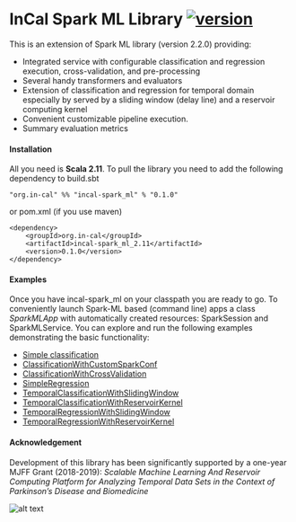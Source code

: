 # InCal Spark ML Library [![version](https://img.shields.io/badge/version-1.0.1-yellow.svg)](https://semver.org)

This is an extension of Spark ML library (version 2.2.0) providing:

* Integrated service with configurable classification and regression execution, cross-validation, and pre-processing
* Several handy transformers and evaluators
* Extension of classification and regression for temporal domain especially by served by a sliding window (delay line) and a reservoir computing kernel
* Convenient customizable pipeline execution.
* Summary evaluation metrics 


#### Installation

All you need is **Scala 2.11**. To pull the library you need to add the following dependency to build.sbt

```
"org.in-cal" %% "incal-spark_ml" % "0.1.0"
```

or pom.xml (if you use maven)

```
<dependency>
    <groupId>org.in-cal</groupId>
    <artifactId>incal-spark_ml_2.11</artifactId>
    <version>0.1.0</version>
</dependency>
```

#### Examples

Once you have incal-spark_ml on your classpath you are ready to go.
To conveniently launch Spark-ML based (command line) apps a class *SparkMLApp* with automatically created resources: SparkSession and SparkMLService. You can explore and run the following examples demonstrating the basic functionality:

* [Simple classification](src/main/scala/examples/SimpleClassification.scala)
* [ClassificationWithCustomSparkConf](src/main/scala/examples/ClassificationWithCustomSparkConf.scala)
* [ClassificationWithCrossValidation](src/main/scala/examples/ClassificationWithCrossValidation.scala)
* [SimpleRegression](src/main/scala/examples/SimpleRegression.scala)
* [TemporalClassificationWithSlidingWindow](src/main/scala/examples/TemporalClassificationWithSlidingWindow.scala)
* [TemporalClassificationWithReservoirKernel](src/main/scala/examples/TemporalClassificationWithReservoirKernel.scala)
* [TemporalRegressionWithSlidingWindow](src/main/scala/examples/TemporalRegressionWithSlidingWindow.scala)
* [TemporalRegressionWithReservoirKernel](src/main/scala/examples/TemporalRegressionWithReservoirKernel.scala) 

#### Acknowledgement

Development of this library has been significantly supported by a one-year MJFF Grant (2018-2019):
*Scalable Machine Learning And Reservoir Computing Platform for Analyzing Temporal Data Sets in the Context of Parkinson’s Disease and Biomedicine*

![alt text](https://in-cal.org/mjff_logo.png)